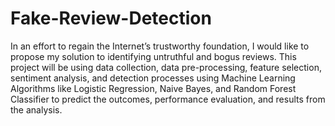 # Fake-Review-Detection
In an effort to regain the Internet’s trustworthy foundation, I would like to propose my solution to identifying untruthful and bogus reviews. This project will be using data collection, data pre-processing, feature selection, sentiment analysis, and detection processes using Machine Learning Algorithms like Logistic Regression, Naive Bayes, and Random Forest Classifier to predict the outcomes, performance evaluation, and results from the analysis.
